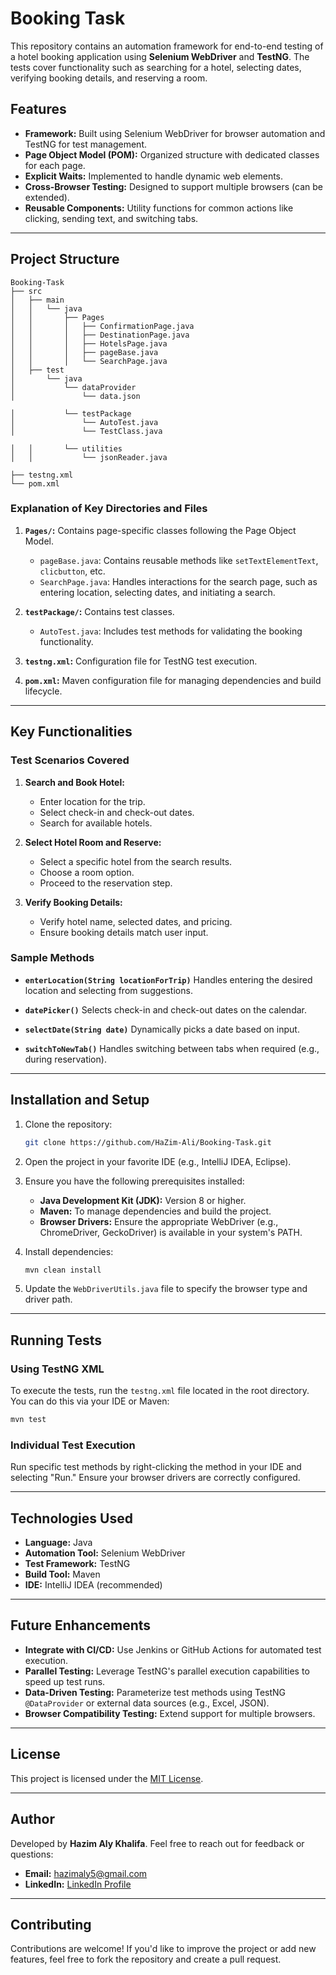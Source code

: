 # Booking Task

This repository contains an automation framework for end-to-end testing of a hotel booking application using **Selenium WebDriver** and **TestNG**. The tests cover functionality such as searching for a hotel, selecting dates, verifying booking details, and reserving a room.

## Features

- **Framework:** Built using Selenium WebDriver for browser automation and TestNG for test management.
- **Page Object Model (POM):** Organized structure with dedicated classes for each page.
- **Explicit Waits:** Implemented to handle dynamic web elements.
- **Cross-Browser Testing:** Designed to support multiple browsers (can be extended).
- **Reusable Components:** Utility functions for common actions like clicking, sending text, and switching tabs.

---

## Project Structure

```
Booking-Task
├── src
│   ├── main
│   │   └── java
│   │       ├── Pages
│   │       │   ├── ConfirmationPage.java
│   │       │   ├── DestinationPage.java
│   │       │   ├── HotelsPage.java
│   │       │   ├── pageBase.java
│   │       │   └── SearchPage.java
│   ├── test
│       └── java
│           └── dataProvider
│               └── data.json

│           └── testPackage
│               └── AutoTest.java
│               └── TestClass.java

│   │       └── utilities
│   │           └── jsonReader.java

├── testng.xml
└── pom.xml
```

### Explanation of Key Directories and Files

1. **`Pages/`:** Contains page-specific classes following the Page Object Model.
    - `pageBase.java`: Contains reusable methods like `setTextElementText`, `clicbutton`, etc.
    - `SearchPage.java`: Handles interactions for the search page, such as entering location, selecting dates, and initiating a search.

2. **`testPackage/`:** Contains test classes.
    - `AutoTest.java`: Includes test methods for validating the booking functionality.

3. **`testng.xml`:** Configuration file for TestNG test execution.

4. **`pom.xml`:** Maven configuration file for managing dependencies and build lifecycle.

---

## Key Functionalities

### Test Scenarios Covered

1. **Search and Book Hotel:**
    - Enter location for the trip.
    - Select check-in and check-out dates.
    - Search for available hotels.

2. **Select Hotel Room and Reserve:**
    - Select a specific hotel from the search results.
    - Choose a room option.
    - Proceed to the reservation step.

3. **Verify Booking Details:**
    - Verify hotel name, selected dates, and pricing.
    - Ensure booking details match user input.

### Sample Methods

- **`enterLocation(String locationForTrip)`**
  Handles entering the desired location and selecting from suggestions.

- **`datePicker()`**
  Selects check-in and check-out dates on the calendar.

- **`selectDate(String date)`**
  Dynamically picks a date based on input.

- **`switchToNewTab()`**
  Handles switching between tabs when required (e.g., during reservation).

---

## Installation and Setup

1. Clone the repository:
   ```bash
   git clone https://github.com/HaZim-Ali/Booking-Task.git
   ```

2. Open the project in your favorite IDE (e.g., IntelliJ IDEA, Eclipse).

3. Ensure you have the following prerequisites installed:
    - **Java Development Kit (JDK):** Version 8 or higher.
    - **Maven:** To manage dependencies and build the project.
    - **Browser Drivers:** Ensure the appropriate WebDriver (e.g., ChromeDriver, GeckoDriver) is available in your system's PATH.

4. Install dependencies:
   ```bash
   mvn clean install
   ```

5. Update the `WebDriverUtils.java` file to specify the browser type and driver path.

---

## Running Tests

### Using TestNG XML
To execute the tests, run the `testng.xml` file located in the root directory. You can do this via your IDE or Maven:

```bash
mvn test
```

### Individual Test Execution
Run specific test methods by right-clicking the method in your IDE and selecting "Run." Ensure your browser drivers are correctly configured.

---

## Technologies Used

- **Language:** Java
- **Automation Tool:** Selenium WebDriver
- **Test Framework:** TestNG
- **Build Tool:** Maven
- **IDE:** IntelliJ IDEA (recommended)

---

## Future Enhancements

- **Integrate with CI/CD:** Use Jenkins or GitHub Actions for automated test execution.
- **Parallel Testing:** Leverage TestNG's parallel execution capabilities to speed up test runs.
- **Data-Driven Testing:** Parameterize test methods using TestNG `@DataProvider` or external data sources (e.g., Excel, JSON).
- **Browser Compatibility Testing:** Extend support for multiple browsers.

---

## License

This project is licensed under the [MIT License](LICENSE).

---

## Author

Developed by **Hazim Aly Khalifa**. Feel free to reach out for feedback or questions:
- **Email:** [hazimaly5@gmail.com](mailto:hazimaly5@gmail.com)
- **LinkedIn:** [LinkedIn Profile](https://www.linkedin.com/)

---

## Contributing

Contributions are welcome! If you'd like to improve the project or add new features, feel free to fork the repository and create a pull request.
